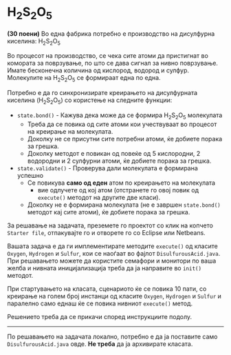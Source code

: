 H<sub>2</sub>S<sub>2</sub>О<sub>5</sub>
======

**(30 поени)** Во една фабрика потребно е производство на дисулфурна киселина: H<sub>2</sub>S<sub>2</sub>О<sub>5</sub>

Во процесот на производство, се чека сите атоми да пристигнат во комората за поврзување, по што се дава сигнал за нивно поврзување. Имате бесконечна количина од кислород, водород и сулфур. Молекулите на H<sub>2</sub>S<sub>2</sub>О<sub>5</sub> се формираат една по една. 

Потребно е да го синхронизирате креирањето на дисулфурната киселина (H<sub>2</sub>S<sub>2</sub>О<sub>5</sub>) со користење на следните функции:

 - `state.bond()` - Кажува дека може да се формира H<sub>2</sub>S<sub>2</sub>О<sub>5</sub> молекулата
    - Треба да се повика од сите атоми кои учествуваат во процесот на креирање на молекулата. 
    - Доколку не се присутни сите потребни атоми, ќе добиете порака за грешка.
    - Доколку методот е повикан од повеќе од 5 кислородни, 2 водородни и 2 сулфурни атоми, ќе добиете порака за грешка. 
 - `state.validate()` - Проверува дали молекулата е формирана успешно
    - Се повикува **само од еден** атом по креирањето на молекулата 
       - вие одлучете од кој атом (отстранете го овој повик од `execute()` методот на другите две класи). 
    - Доколку не е формирана молекулата (не е завршен `state.bond()` методот кај сите атоми), ќе добиете порака за грешка.
    
За решавање на задачата, преземете го проектот со клик на копчето `Starter file`, отпакувајте го и отворете го со Eclipse или Netbeans. 

Вашата задача е да ги имплементирате методите `execute()` од класите `Oxygen`, `Hydrogen` и `Sulfur`, кои се наоѓаат во фајлот `DisulfurousAcid.java`. При решавањето можете да користите семафори и монитори по ваша желба и нивната иницијализација треба да ја направите во `init()` методот.

При стартувањето на класата, сценариото ќе се повика 10 пати, со креирање на голем број инстанци од класите `Oxygen`, `Hydrogen` и `Sulfur` и паралелно само еднаш ќе се повика нивниот `execute()` метод. 

Решението треба да се прикачи според инструкциите подолу.

---

По решавањето на задачата локално, потребно е да ја поставите само `DisulfurousAcid.java` овде. **Не треба** да ја архивирате класата.